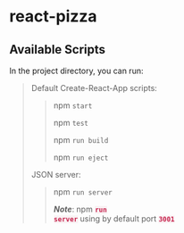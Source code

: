 # react-pizza

## Available Scripts

In the project directory, you can run:


>Default Create-React-App scripts:
>>  npm `start`
>>
>>  npm `test`
>>
>>  npm `run build`
>>
>>  npm `run eject`
>
> JSON server:
>> npm `run server`
>>
>>***Note***: npm <code style="color: #c7254e;background-color: #f9f2f4;">**run server**</code> using by default port <code style="color: #c7254e;background-color: #f9f2f4;">**3001**</code>